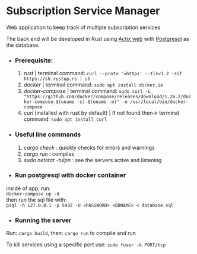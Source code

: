 # Subscription Service Manager
Web application to keep track of multiple subscription services

The back end will be developed in Rust using [Actix web](https://actix.rs/) with [Postgresql](https://www.postgresql.org/) as the database.

- ### Prerequisite:
  1. _rust_ | terminal command: `curl --proto '=https' --tlsv1.2 -sSf https://sh.rustup.rs | sh`
  2. _docker_ | terminal command: `sudo apt install docker.io`
  3. _docker-compose_ | terminal command: `sudo curl -L "https://github.com/docker/compose/releases/download/1.26.2/docker-compose-$(uname -s)-$(uname -m)" -o /usr/local/bin/docker-compose`
  4. _curl_ (installed with rust by default) | If not found then-> terminal command: `sudo apt install curl`

- ### Useful line commands 
  1. _cargo check_ : quickly checks for errors and warnings
  2. _cargo run_ : compiles
  3. _sudo netstat -tulpn_ : see the servers active and listening

- ### Run postgresql with docker container  
 inside of app, run:  
 `docker-compose up -d`  
 then run the sql file with:  
 `psql -h 127.0.0.1 -p 5432 -U <PASSWORD> <DBNAME> < database.sql`
 
 - ### Running the server  
 Run: `cargo build`, then: `cargo run` to compile and run
   
 To kill services using a specific port use: `sudo fuser -k PORT/tcp`
